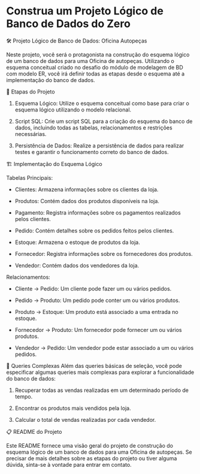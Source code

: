 # Construa um Projeto Lógico de Banco de Dados do Zero

🛠️ Projeto Lógico de Banco de Dados: Oficina Autopeças

Neste projeto, você será o protagonista na construção do esquema lógico de um banco de dados para uma Oficina de autopeças. Utilizando o esquema conceitual criado no desafio do módulo de modelagem de BD com modelo ER, você irá definir todas as etapas desde o esquema até a implementação do banco de dados.


📝 Etapas do Projeto

1. Esquema Lógico: Utilize o esquema conceitual como base para criar o esquema lógico utilizando o modelo relacional.

2. Script SQL: Crie um script SQL para a criação do esquema do banco de dados, incluindo todas as tabelas, relacionamentos e restrições necessárias.

3. Persistência de Dados: Realize a persistência de dados para realizar testes e garantir o funcionamento correto do banco de dados.


🏗️ Implementação do Esquema Lógico

Tabelas Principais:

- Clientes: Armazena informações sobre os clientes da loja.

- Produtos: Contém dados dos produtos disponíveis na loja.

- Pagamento: Registra informações sobre os pagamentos realizados pelos clientes.

- Pedido: Contém detalhes sobre os pedidos feitos pelos clientes.

- Estoque: Armazena o estoque de produtos da loja.

- Fornecedor: Registra informações sobre os fornecedores dos produtos.

- Vendedor: Contém dados dos vendedores da loja.

Relacionamentos:

- Cliente -> Pedido: Um cliente pode fazer um ou vários pedidos.

- Pedido -> Produto: Um pedido pode conter um ou vários produtos.

- Produto -> Estoque: Um produto está associado a uma entrada no estoque.

- Fornecedor -> Produto: Um fornecedor pode fornecer um ou vários produtos.

- Vendedor -> Pedido: Um vendedor pode estar associado a um ou vários pedidos.


🧪 Queries Complexas
Além das queries básicas de seleção, você pode especificar algumas queries mais complexas para explorar a funcionalidade do banco de dados:

1. Recuperar todas as vendas realizadas em um determinado período de tempo.

2. Encontrar os produtos mais vendidos pela loja.

3. Calcular o total de vendas realizadas por cada vendedor.


📋 README do Projeto

Este README fornece uma visão geral do projeto de construção do esquema lógico de um banco de dados para uma Oficina de autopeças. Se precisar de mais detalhes sobre as etapas do projeto ou tiver alguma dúvida, sinta-se à vontade para entrar em contato.
